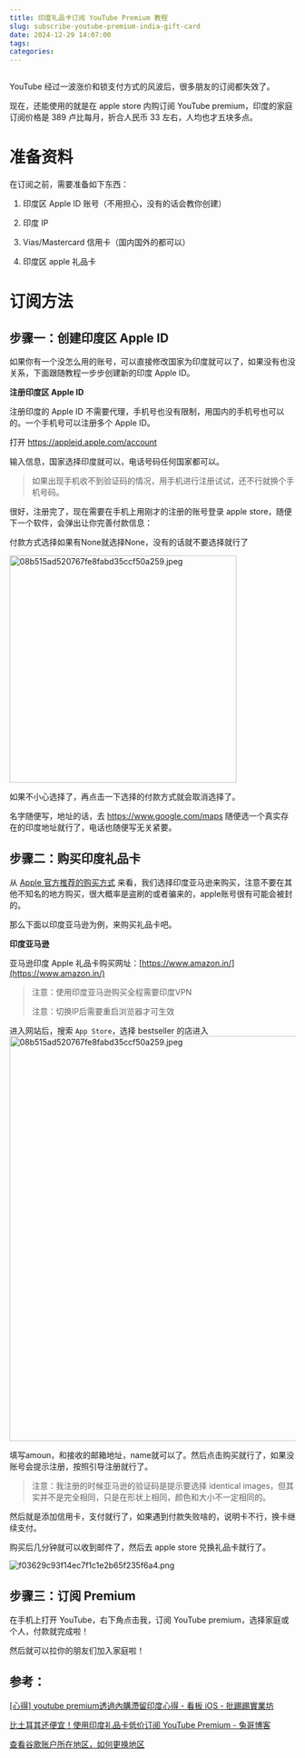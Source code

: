 ```yaml
---
title: 印度礼品卡订阅 YouTube Premium 教程
slug: subscribe-youtube-premium-india-gift-card
date: 2024-12-29 14:07:00
tags:
categories:
---
```


<img title="" src="https://www.gstatic.com/youtube/img/promos/growth/53723e837c902a1ea814db4f77832f38a6bb3e101fb5933c4f85636a218bb70b_382x62.png" alt="" width="">

<!--more-->

YouTube 经过一波涨价和锁支付方式的风波后，很多朋友的订阅都失效了。

现在，还能使用的就是在 apple store 内购订阅 YouTube premium，印度的家庭订阅价格是 389 卢比每月，折合人民币 33 左右，人均也才五块多点。

# 准备资料

在订阅之前，需要准备如下东西：

1. 印度区 Apple ID 账号（不用担心，没有的话会教你创建）

2. 印度 IP

3. Vias/Mastercard 信用卡（国内国外的都可以）

4. 印度区 apple 礼品卡

# 订阅方法

## 步骤一：创建印度区 Apple ID

如果你有一个没怎么用的账号，可以直接修改国家为印度就可以了，如果没有也没关系，下面跟随教程一步步创建新的印度 Apple ID。

**注册印度区 Apple ID**

注册印度的 Apple ID 不需要代理，手机号也没有限制，用国内的手机号也可以的。一个手机号可以注册多个 Apple ID。

打开 https://appleid.apple.com/account

输入信息，国家选择印度就可以，电话号码任何国家都可以。

> 如果出现手机收不到验证码的情况，用手机进行注册试试，还不行就换个手机号码。

很好，注册完了，现在需要在手机上用刚才的注册的账号登录 apple store，随便下一个软件，会弹出让你完善付款信息：

付款方式选择如果有None就选择None，没有的话就不要选择就行了

<img title="" src="https://ice.frostsky.com/2024/12/29/08b515ad520767fe8fabd35ccf50a259.jpeg" alt="08b515ad520767fe8fabd35ccf50a259.jpeg" alt="" width="400">

如果不小心选择了，再点击一下选择的付款方式就会取消选择了。

名字随便写，地址的话，去 https://www.google.com/maps 随便选一个真实存在的印度地址就行了，电话也随便写无关紧要。

## 步骤二：购买印度礼品卡

从 [Apple 官方推荐的购买方式](https://www.apple.com/in/shop/gift-cards) 来看，我们选择印度亚马逊来购买，注意不要在其他不知名的地方购买，很大概率是盗刷的或者骗来的，apple账号很有可能会被封的。

那么下面以印度亚马逊为例，来购买礼品卡吧。

**印度亚马逊**

亚马逊印度 Apple 礼品卡购买网址：[https://www.amazon.in/](https://www.amazon.in/)

> 注意：使用印度亚马逊购买全程需要印度VPN
> 
> 注意：切换IP后需要重启浏览器才可生效

进入网站后，搜索 `App Store`，选择 bestseller 的店进入
<img title="" src="https://ice.frostsky.com/2024/12/29/225fce3deafb418006b31ae880b75f0a.png" alt="08b515ad520767fe8fabd35ccf50a259.jpeg" width="713">

填写amoun，和接收的邮箱地址，name就可以了。然后点击购买就行了，如果没账号会提示注册，按照引导注册就行了。

> 注意：我注册的时候亚马逊的验证码是提示要选择 identical images，但其实并不是完全相同，只是在形状上相同，颜色和大小不一定相同的。

然后就是添加信用卡，支付就行了，如果遇到付款失败啥的，说明卡不行，换卡继续支付。

购买后几分钟就可以收到邮件了，然后去 apple store 兑换礼品卡就行了。

![f03629c93f14ec7f1c1e2b65f235f6a4.png](https://ice.frostsky.com/2024/12/29/f03629c93f14ec7f1c1e2b65f235f6a4.png)

## 步骤三：订阅 Premium

在手机上打开 YouTube，右下角点击我，订阅 YouTube premium，选择家庭或个人，付款就完成啦！

然后就可以拉你的朋友们加入家庭啦！

## 参考：

[[心得] youtube premium透過內購滯留印度心得 - 看板 iOS - 批踢踢實業坊](https://www.ptt.cc/bbs/iOS/M.1731463721.A.BD2.html)

[比土耳其还便宜！使用印度礼品卡低价订阅 YouTube Premium - 兔哥博客](https://uuzi.net/subscribe-youtube-premium-cheap-india-gift-card/)

[查看谷歌账户所在地区，如何更换地区](https://github.com/xiaod945/rou/blob/master/README.md?ref=yummy.best#%E6%9B%B4%E6%8D%A2%E8%B4%A6%E6%88%B7%E5%9C%B0%E5%8C%BA)
